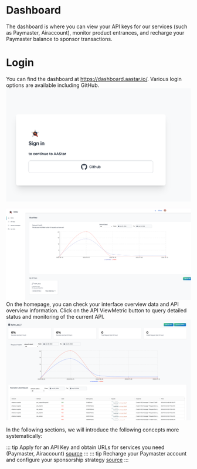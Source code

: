 ---
---
# Dashboard
The dashboard is where you can view your API keys for our services (such as Paymaster, Airaccount), monitor product entrances, and recharge your Paymaster balance to sponsor transactions.


# Login
You can find the dashboard at https://dashboard.aastar.io/. Various login options are available including GitHub. ![alt text](image.png)

![alt text](../../public/image/dashbaord_home.png)
On the homepage, you can check your interface overview data and API overview information. Click on the API ViewMetric button to query detailed status and monitoring of the current API.
![alt text](../../public/image/dashboard_api_key_metrics.png)


In the following sections, we will introduce the following concepts more systematically:

::: tip
Apply for an API Key and obtain URLs for services you need (Paymaster, Airaccount) [source](api_key.md)
:::
::: tip
Recharge your Paymaster account and configure your sponsorship strategy [source](sponsor_strategy.md)
:::